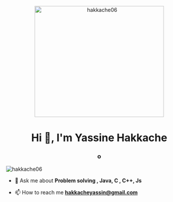 
<p align="center"> <img src="me 2.jpeg" alt="hakkache06" width="350" height="300" /> </p>



<h1 align="center">Hi 👋, I'm Yassine Hakkache</h1>
<h3 align="center">o</h3>

<p align="left"> <img src="https://komarev.com/ghpvc/?username=hakkache06" alt="hakkache06" /> </p>

- 💬 Ask me about **Problem solving , Java, C , C++, Js**

- 📫 How to reach me **hakkacheyassin@gmail.com**
